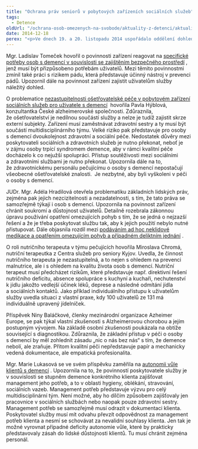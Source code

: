 ```yaml
---
title: "Ochrana práv seniorů v pobytových zařízeních sociálních služeb"
tags:
  - Detence
oldUrl: "/ochrana-osob-omezenych-na-svobode/aktuality-z-detenci/aktuality-z-detenci-2014/ochrana-prav-senioru-v-pobytovych-zarizenich-socialnich-sluzeb/"
date: 2014-12-18
perex: "<p>Ve dnech 19. a 20. listopadu 2014 uspořádalo oddělení dohledu nad omezováním osobní svobody v Kanceláři veřejného ochránce práv konferenci na téma „Ochrana práv seniorů v pobytových zařízeních sociálních služeb“. Mezi přednášejícími byli jak právníci z Kanceláře, tak i odborníci, kteří s Kanceláří dlouhodobě spolupracují a účastnili se i systematických návštěv domovů pro seniory či domovů se zvláštním režimem, jejichž cílovou skupinu tvoří osoby s demencí.</p>"
---
```


<!-- imported from the old website -->

<p>Mgr. Ladislav Tomeček hovořil o povinnosti zařízení reagovat na <a title="Otevření do nového okna" href="http://spolecne.ochrance.cz/uploads-import/projekt_ESF/Seniorska_konference/Tomecek_pdf.pdf" target="_blank">specifické potřeby osob s demencí v souvislosti se zajištěním bezpečného prostředí</a> , jenž musí být přizpůsobeno potřebám uživatelů. Mezi těmito povinnostmi zmínil také práci s rizikem pádu, která představuje účinný nástroj v prevenci pádů. Upozornil dále na povinnost zařízení zajistit uživatelům služby náležitý dohled. </p><p>O problematice <a title="Otevření do nového okna" href="http://spolecne.ochrance.cz/uploads-import/projekt_ESF/Seniorska_konference/hyblova_pdf_Osetrovatelska_pece_jako_soucast_pobytove_sluzby.pdf" target="_blank">nezastupitelnosti ošetřovatelské péče v pobytovém zařízení sociálních služeb pro uživatele s demencí</a>  hovořila Pavla Hýblová, konzultantka České alzheimerovské společnosti. Zdůraznila, že ošetřovatelství je nedílnou součástí služby a nelze je tudíž zajistit skrze externí subjekty. Zařízení musí zaměstnávat zdravotní sestry a ty musí být součástí multidisciplinárního týmu. Velké riziko pak představuje pro osoby s demencí dvoukolejnost zdravotní a sociální péče. Nedostatek důvěry mezi poskytovateli sociálních a zdravotních služeb je nutno překonat, neboť je v zájmu osoby trpící syndromem demence, aby v rámci kvalitní péče docházelo k co nejužší spolupráci. Přístup soutěživosti mezi sociálními a zdravotními službami je nutno překonat. Upozornila dále na to, že zdravotnickému personálu pečujícímu o osoby s demencí nepostačují všeobecné ošetřovatelské znalosti.  Je nezbytné, aby byli vyškoleni v péči o osoby s demencí. </p><p>JUDr. Mgr. Adéla Hradilová otevřela problematiku základních lidských práv, zejména pak jejich nezcizitelnosti a nezadatelnosti, s tím, že tato práva se samozřejmě týkají i osob s demencí. Upozornila na povinnost zařízení chránit soukromí a důstojnost uživatelů. Detailně rozebrala zákonnou úpravu používání opatření omezujících pohyb s tím, že se jedná o nejzazší řešení a že je třeba poskytovat službu tak, aby k jejich použití nebylo nutné přistupovat. Dále objasnila rozdíl mezi <a title="Otevření do nového okna" href="http://spolecne.ochrance.cz/uploads-import/projekt_ESF/Seniorska_konference/Hradilova_PDF.pdf" target="_blank">podáváním ad hoc neklidové medikace a opatřením omezujícím pohyb a případném deliktním jednání</a> . </p><p>O roli nutričního terapeuta v týmu pečujících hovořila Miroslava Chromá, nutriční terapeutka z Centra služeb pro seniory Kyjov. Uvedla, že činnost nutričního terapeuta je nezastupitelná, a to nejen s ohledem na prevenci malnutrice, ale i s ohledem na kvalitu života osob s demencí. Nutriční terapeut musí předcházet rizikům, které představuje např. direktivní řešení nutričního deficitu, absence spolupráce s kuchyní a kuchaři, nechutenství k jídlu jakožto vedlejší účinek léků, deprese a následné odmítání jídla a sociálních kontaktů. Jako příklad individuálního přístupu k uživatelům služby uvedla situaci z vlastní praxe, kdy 100 uživatelů ze 131 má individuálně upravený jídelníček. </p><p>Příspěvek Niny Baláčkové, členky mezinárodní organizace Azheimer Europe, se pak týkal vlastní zkušenosti s Alzheimerovou chorobou a jejím postupným vývojem. Na základě osobní zkušenosti poukázala na obtíže související s diagnostikou. Zdůraznila, že základní přístup v péči o osoby s demencí by měl zohlednit zásadu „nic o nás bez nás“ s tím, že demence nebolí, ale zraňuje. Přitom kvalitní péči nepředstavuje papír a mechanicky vedená dokumentace, ale empatická profesionalita. </p><p>Mgr. Marie Lukasová se ve svém příspěvku zaměřila na <a title="Otevření do nového okna" href="http://spolecne.ochrance.cz/uploads-import/projekt_ESF/Seniorska_konference/Lukasova_PDF.pdf" target="_blank">autonomii vůle klientů s demencí</a> . Upozornila na to, že povinností poskytovatele služby je v souvislosti se stupněm demence konkrétního klienta zajišťovat management jeho potřeb, a to v oblasti hygieny, oblékání, stravování, sociálních vazeb. Management potřeb představuje výzvu pro celý multidisciplinární tým. Není možné, aby ho dílčím způsobem zajišťovaly jen pracovnice v sociálních službách nebo naopak pouze zdravotní sestry. Management potřeb se samozřejmě musí odrazit v dokumentaci klienta. Poskytovatel služby musí mít odvahu převzít odpovědnost za management potřeb klienta a nesmí se schovávat za nevalidní souhlasy klienta. Jen tak je možné vyrovnat případné deficity autonomie vůle, které by prakticky představovaly zásah do lidské důstojnosti klientů. Tu musí chránit zejména personál. </p>
